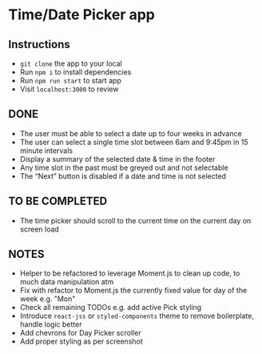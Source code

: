 # Time/Date Picker app

## Instructions

- `git clone` the app to your local
- Run `npm i` to install dependencies
- Run `npm run start` to start app
- Visit `localhost:3000` to review

## DONE

- The user must be able to select a date up to four weeks in advance
- The user can select a single time slot between 6am and 9:45pm in 15 minute intervals
- Display a summary of the selected date & time in the footer
- Any time slot in the past must be greyed out and not selectable
- The “Next” button is disabled if a date and time is not selected

## TO BE COMPLETED

- The time picker should scroll to the current time on the current day on screen load

## NOTES

- Helper to be refactored to leverage Moment.js to clean up code, to much data manipulation atm
- Fix with refactor to Moment.js the currently fixed value for day of the week e.g. "Mon"
- Check all remaining TODOs e.g. add active Pick styling
- Introduce `react-jss` or `styled-components` theme to remove boilerplate, handle logic better
- Add chevrons for Day Picker scroller
- Add proper styling as per screenshot
